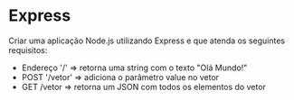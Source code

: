 # Express

Criar uma aplicação Node.js utilizando Express e que atenda os seguintes requisitos:

- Endereço '/' => retorna uma string com o texto "Olá Mundo!"
- POST '/vetor' => adiciona o parâmetro value no vetor
- GET /vetor => retorna um JSON com todos os elementos do vetor
